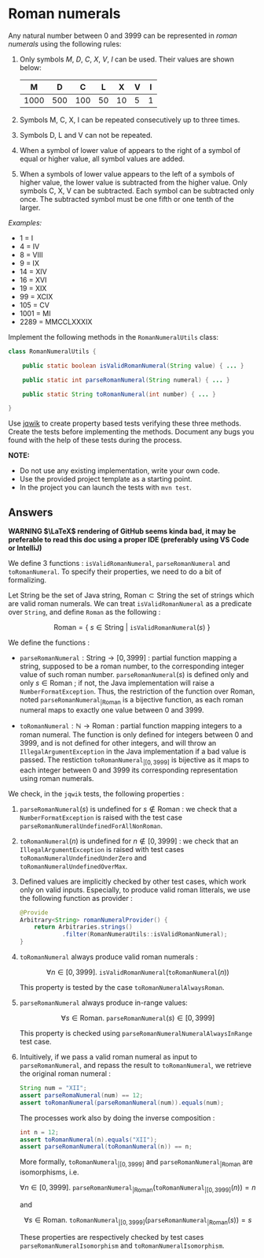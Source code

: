 # Roman numerals

Any natural number between 0 and 3999 can be represented in *roman numerals* using the following rules:

1. Only symbols *M*, *D*, *C*, *X*, *V*, *I* can be used. Their values are shown below:

    |   M  |  D  |  C  | L  |  X | V | I |
    |------|-----|-----|----|----|---|---|
    | 1000 | 500 | 100 | 50 | 10 | 5 | 1 |

2. Symbols M, C, X, I can be repeated consecutively up to three times.
3. Symbols D, L and V can not be repeated.
4. When a symbol of lower value of appears to the right of a symbol of equal or higher value, all symbol values are added.
5. When a symbols of lower value appears to the left of a symbols of higher value, the lower value is subtracted from the higher value. Only symbols C, X, V can be subtracted. Each symbol can be subtracted only once. The subtracted symbol must be one fifth or one tenth of the larger.

*Examples:*

-    1 = I
-    4 = IV
-    8 = VIII
-    9 = IX
-   14 = XIV
-   16 = XVI
-   19 = XIX
-   99 = XCIX
-  105 = CV
- 1001 = MI
- 2289 = MMCCLXXXIX

Implement the following methods in the `RomanNumeralUtils` class:

```java
class RomanNumeralUtils {

    public static boolean isValidRomanNumeral(String value) { ... }

    public static int parseRomanNumeral(String numeral) { ... }

    public static String toRomanNumeral(int number) { ... }

}
```

Use [jqwik](https://jqwik.net/) to create property based tests verifying these three methods. Create the tests before implementing the methods. Document any bugs you found with the help of these tests during the process.

**NOTE:** 
- Do not use any existing implementation, write your own code. 
- Use the provided project template as a starting point.
- In the project you can launch the tests with `mvn test`.

## Answers

**WARNING $\LaTeX$ rendering of GitHub seems kinda bad, it may be preferable to read this doc using a proper IDE (preferably using VS Code or IntelliJ)**

We define 3 functions : `isValidRomanNumeral`, `parseRomanNumeral` and 
`toRomanNumeral`. To specify their properties, we need to do a bit of
formalizing.

Let $\text{String}$ be the set of Java string, 
$\text{Roman} \subset \text{String}$ the set of strings which are valid roman
numerals. We can treat $\texttt{isValidRomanNumeral}$ as a predicate over
$\texttt{String}$, and define $\texttt{Roman}$ as the following :

$$\text{Roman} = \left\{\ s \in \text{String} \ | \ \texttt{isValidRomanNumeral}(s) \ \right\}$$

We define the functions :

- $\texttt{parseRomanNumeral} : \text{String} \to [ 0, 3999 ]$ : partial 
function mapping a string, supposed to be a roman number, to the corresponding integer 
value of such roman number. $\texttt{parseRomanNumeral}(s)$ is defined only and only $s \in \text{Roman}$ ; 
if not, the Java implementation will raise a `NumberFormatException`. Thus, 
the restriction of the function over $\text{Roman}$, noted $\texttt{parseRomanNumeral}_{|\text{Roman}}$ 
is a bijective function, as each roman numeral maps to exactly one value 
between 0 and 3999.

- $\texttt{toRomanNumeral} : \mathbb{N} \to \text{Roman}$ : partial 
function mapping integers to a roman numeral. The function is only defined for 
integers between 0 and 3999, and is not defined for other integers, and  will throw 
an `IllegalArgumentException` in the Java implementation if a bad value is passed.
The restiction $\texttt{toRomanNumeral}_{|[ 0, 3999 ]}$ is 
bijective as it maps to each integer between 0 and 3999 its corresponding
representation using roman numerals.

We check, in the `jqwik` tests, the following properties :

1. $\texttt{parseRomanNumeral}(s)$ is undefined for $s \notin \text{Roman}$ :
    we check that a `NumberFormatException` is raised with the test case
    `parseRomanNumeralUndefinedForAllNonRoman`.
2. $\texttt{toRomanNumeral}(n)$ is undefined for $n \notin [ 
    0, 3999 ]$ : we check that an `IllegalArgumentException` is 
    raised with test cases `toRomanNumeralUndefinedUnderZero` and 
`toRomanNumeralUndefinedOverMax`.
3. Defined values are implicitly checked by other test cases, which 
    work only on valid inputs. Especially, to produce valid roman 
    litterals, we use the following function as provider :
    ```java
    @Provide
    Arbitrary<String> romanNumeralProvider() {
        return Arbitraries.strings()
                .filter(RomanNumeraUtils::isValidRomanNumeral);
    }
    ```
4. $\texttt{toRomanNumeral}$ always produce valid roman numerals :

    $$\forall n \in [ 0, 3999 ]. \ \texttt{isValidRomanNumeral}(\texttt{toRomanNumeral}(n))$$

    This property is tested by the case `toRomanNumeralAlwaysRoman`.
    

5. $\texttt{parseRomanNumeral}$ always produce in-range values:

    $$\forall s \in \text{Roman}. \ \texttt{parseRomanNumeral}(s) \in [ 0, 3999 ]$$

    This property is checked using `parseRomanNumeralNumeralAlwaysInRange` test case.

6. Intuitively, if we pass a valid roman numeral as input to `parseRomanNumeral`, and
    repass the result to `toRomanNumeral`, we retrieve the original roman numeral :

    ```java
    String num = "XII";
    assert parseRomaNumeral(num) == 12;
    assert toRomanNumeral(parseRomanNumeral(num)).equals(num);
    ```

    The processes work also by doing the inverse composition :

    ```java
    int n = 12;
    assert toRomanNumeral(n).equals("XII");
    assert parseRomanNumeral(toRomanNumeral(n)) == n;
    ```

    More formally, $\texttt{toRomanNumeral}_{|[ 0, 3999 ]}$ and $\texttt{parseRomanNumeral}_{|\text{Roman}}$ are
    isomorphisms, i.e.

    $$\forall n \in [ 0, 3999 ]. \ \texttt{parseRomanNumeral}_{|\text{Roman}}\left(\texttt{toRomanNumeral}_{|[ 0, 3999 ]}(n)\right) = n$$

    and

    $$\forall s \in \text{Roman}. \ \texttt{toRomanNumeral}_{|[ 0, 3999 ]}\left(\texttt{parseRomanNumeral}_{|\text{Roman}}(s)\right) = s$$

    These properties are respectively checked by test cases `parseRomanNumeralIsomorphism` 
    and `toRomanNumeralIsomorphism`.